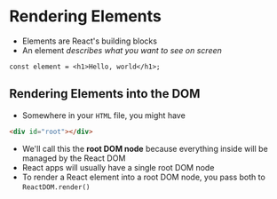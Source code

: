# Rendering Elements

* Elements are React's building blocks
* An element *describes what you want to see on screen*

```
const element = <h1>Hello, world</h1>;
```

## Rendering Elements into the DOM

* Somewhere in your `HTML` file, you might have

```html
<div id="root"></div>
```

* We'll call this the __root DOM node__ because everything inside will be managed by the React DOM
* React apps will usually have a single root DOM node
* To render a React element into a root DOM node, you pass both to `ReactDOM.render()`
